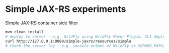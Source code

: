 Simple JAX-RS experiments
========================
Simple JAX-RS container side filter

```bash
mvn clean install
# deploy to server - e.g. WildFly using WildFly Maven Plugin, CLI deploy command or just simple copy to SERVER_PATH/standalone/deployments/ 
curl http://127.0.0.1:8080/simple-jaxrs/resources/simple
# check the server log - e.g. console output of WildFly or SERVER_PATH/standalone/log/server.log
```
